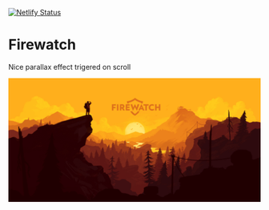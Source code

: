 
[![Netlify Status](https://api.netlify.com/api/v1/badges/6b1dad41-9b24-4701-b6ab-b704426c94cb/deploy-status)](https://app.netlify.com/sites/firewatch-parallax-effect/deploys)

# Firewatch
Nice parallax effect trigered on scroll

<a href="https://firewatch-parallax-effect.netlify.app" target="_blank">
    <img src="./img/screen.jpg" alt="Project preview">
</a>
